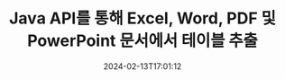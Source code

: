---
############################# Static ############################
layout: "auto-gen-parser"
date: 2024-02-13T17:01:12
draft: false
otherformats: 

############################# Head ############################
head_title: "Java API를 통해 PDF, DOCX, PPTX, XLSX, EPUB 등에서 테이블 추출"
head_description: "GroupDocs.Parser Java API를 사용하면 프로그래머가 PDF, DOC, DOCX, PPT, PPTX, EML, MSG, XLS, XLSX, CSV에서 테이블을 추출할 수 있습니다. , ODT, RTF 및 Java 앱 내의 다른 많은 문서 유형."

############################# Header ############################
title: "Java API를 통해 Excel, Word, PDF 및 PowerPoint 문서에서 테이블 추출"
description: "GroupDocs.Parser Java API를 통해 프로그래머는 PDF, DOC, DOCX, PPT, PPTX, EML, MSG, XLS, XLSX, CSV에서 테이블을 추출할 수 있습니다. , ODT, RTF & EPUB 문서 또는 페이지."
bg_image: "https://cms.admin.containerize.com/templates/aspose/App_Themes/V3/images/bg/header1.png"
bg_overlay: false
button:
    enable: true
    icon: "fas fa-arrow-down"
    label: "무료 평가판 다운로드"
    link: "https://downloads.groupdocs.com/parser/java"

############################# SubMenu ############################
submenu:
    enable: true

    left:
        img_alt: "GroupDocs.Parser for Java"
        image: "https://cms.admin.containerize.com/templates/groupdocs/images/product-logos/90x90-noborder/groupdocs-parser-java.png"
        product: "GroupDocs.Parser"
        platform: "Java"

    middle:
        button:

            # button loop
            - link: "https://apireference.groupdocs.com/parser/java"
              text: "API 참조"

            # button loop
            - link: "https://github.com/groupdocs-parser"
              text: "코드 예제"

            # button loop
            - link: "https://products.groupdocs.app/parser/family"
              text: "라이브 데모"

            # button loop
            - link: "https://purchase.groupdocs.com/pricing/parser/java"
              text: "가격"

    right:
        link_download: "https://downloads.groupdocs.com/parser"
        link_learn: "https://docs.groupdocs.com/parser/java"
        link_buy: "https://purchase.groupdocs.com"

############################# About ############################
about:
    enable: true
    title: "Java API를 통해 OTS 파일에서 테이블을 추출하는 방법은 무엇입니까?"
    content: |
        표는 행과 열로 배열된 셀 모음입니다. 테이블은 상세하거나 복잡한 데이터를 사용자가 쉽게 읽고 볼 수 있도록 저장하고 정리하는 데 매우 중요한 역할을 합니다. 표는 목록 만들기, 정보 비교, 데이터 정렬, 정보 그룹화, 데이터의 추세 또는 패턴 강조 등 다양한 방법으로 사용할 수 있습니다. GroupDocs.Parser for Java는 소프트웨어 프로그래머가 PDF, 이메일, 전자책, Word(DOC, { 318}), PowerPoint (PPT, PPTX), Excel (XLS, XLSX), 이메일(EML, MSG) 형식 등. Java API에는 문서에서 모든 테이블 추출, 특정 페이지에서 테이블 추출, 테이블 셀 데이터 가져오기, 테이블 행 및 열의 총 수 가져오기, 행 높이 가져오기, 테이블의 데이터를 인쇄하고 그 이상일 수 있습니다.
        
        

############################# Steps ############################
steps:
    enable: true
    title_left: "Java의 OTS에서 테이블 추출"
    content_left: |
        [GroupDocs.Parser for Java](/ko/parser/java/)를 사용하면 Java 개발자가 몇 가지 간단한 단계를 구현하여 OTS 파일에서 테이블을 쉽게 추출할 수 있습니다.
        
        * 초기 문서에 대한 [파서](https://reference.groupdocs.com/parser/java/com.groupdocs.parser/parser/) 개체를 인스턴스화합니다.
        * 문서가 테이블 추출을 지원하는지 확인하십시오.
        * [PageTableAreaOptions](https://reference.groupdocs.com/parser/java/com.groupdocs.parser.options/pagetableareaoptions/) 및 인스턴스화 [TemplateTableLayout](https://reference.groupdocs.com/parser/java/com.groupdocs.parser.templates/templatetablelayout/) 테이블 레이아웃을 설정하는 클래스
        * [getTables](https://reference.groupdocs.com/parser/java/com.groupdocs.parser/parser/#getTables-com.groupdocs.parser.options.PageTableAreaOptions-) 메서드를 호출하고 [PageTableArea](https://reference.groupdocs.com/parser/java/com.groupdocs.parser.data/pagetablearea/) 개체;

    title_right: "테이블 추출에 대해 자세히 알아보기"
    content_right: |
        * <a href="https://docs.groupdocs.com/parser/java/extract-tables-from-document/">문서에서 테이블을 추출하는 방법</a>
        * <a href="https://docs.groupdocs.com/parser/java/extract-tables-from-document-page/">문서 페이지에서 표를 추출하는 방법</a>
 
    code: |
     {{% parser/additional-styles %}}
     {{< parser/code-parser title="Java 예제 코드를 사용하여 OTS 파일에서 테이블을 추출하는 방법">}}

        ```java    
        // GroupDocs.Parser API를 사용하여 OTS 파일에서 테이블 추출
        // Parser 클래스의 인스턴스 생성
        try (Parser parser = new Parser(Constants.SampleInvoicePagesPdf)) {
            // 문서가 테이블 추출을 지원하는지 확인
            if (!parser.getFeatures().isTables()) {
                System.out.println("문서는 테이블 추출을 지원하지 않습니다.");
                return;
            }
            // 테이블 레이아웃 만들기
            TemplateTableLayout layout = new TemplateTableLayout(
                    java.util.Arrays.asList(new Double[]{50.0, 95.0, 275.0, 415.0, 485.0, 545.0}),
                    java.util.Arrays.asList(new Double[]{325.0, 340.0, 365.0, 395.0}));
            // 테이블 추출 옵션 만들기
            PageTableAreaOptions options = new PageTableAreaOptions(layout);
            // 문서에서 테이블을 추출합니다.
            Iterable<PageTableArea> tables = parser.getTables(options);
            // 테이블 반복
            for (PageTableArea t : tables) {
                // 행 반복
                for (int row = 0; row < t.getRowCount(); row++) {
                    // 열을 반복
                    for (int column = 0; column < t.getColumnCount(); column++) {
                        // 테이블 셀 가져오기
                        PageTableAreaCell cell = t.getCell(row, column);
                        if (cell != null) {
                            // 테이블 셀 텍스트 인쇄
                            System.out.print(cell.getText());
                            System.out.print(" | ");
                        }
                    }
                    System.out.println();
                }
                System.out.println();
            }
        }
        ```
     {{< /parser/code-parser >}}

############################# More ############################
more:
    enable: true
    title_left: "시스템 요구 사항"
    content_left: |
        GroupDocs.Parser for Java API는 모든 주요 플랫폼 및 운영 체제에서 지원됩니다. 아래 코드를 실행하기 전에 시스템에 다음 필수 구성 요소가 설치되어 있는지 확인하십시오.
        
        * 운영 체제: Microsoft Windows, Linux, MacOS
        * 개발 환경: NetBeans, Intellij IDEA, Eclipse, etc.
        * 프레임워크
        * [Maven](https://repository.groupdocs.com/webapp/#/artifacts/browse/tree/General/repo/com/groupdocs/groupdocs-parser)에서 GroupDocs.Parser for Java의 최신 버전을 다운로드하세요.

    title_right: "GroupDocs.Parser for Java를 사용하는 이유"
    content_right: |
        * 지원되는 모든 문서에서 일반 텍스트 추출 지원    
        * 사용자 정의 템플릿을 통한 문서 분석    
        * 구조화된 텍스트 추출을 완벽하게 지원    
        * 키워드 및 정규 표현식을 통한 텍스트 검색    
        * 형식이 지정된 텍스트, 메타데이터, 이미지, 컨테이너 및 첨부 파일 추출    
        * 지원되는 일부 문서 형식의 목차 추출    
        * PDF 문서에서 양식 데이터 구문 분석    
        * 문서에서 하이퍼링크 추출   

############################# About Formats ############################
about_formats:
    enable: true

############################# More Formats ############################
more_formats:
    enable: true
    title: "다른 문서 형식에서 테이블 추출"
    content: |
        Java 파일 형식 및 이미지에 대한 문서 구문 분석 및 테이블 추출 API. 아래에 설명된 대로 널리 사용되는 일부 파일 형식에 대한 데이터를 추출합니다.

############################# Back to top ###############################
back_to_top:
    enable: true
---